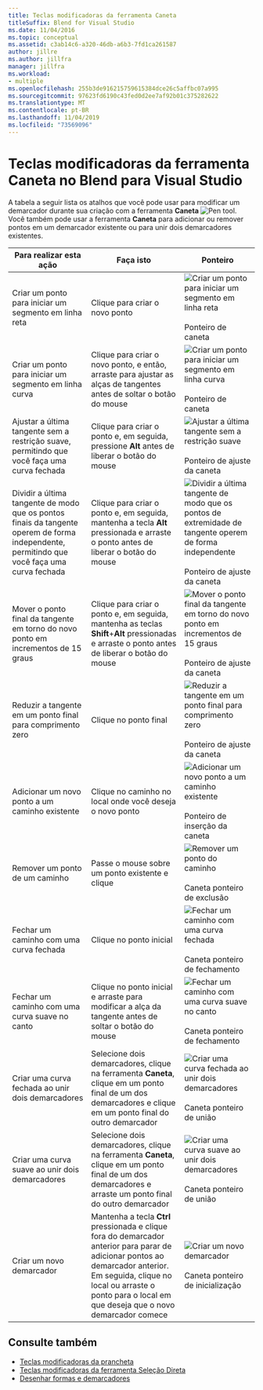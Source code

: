 ```yaml
---
title: Teclas modificadoras da ferramenta Caneta
titleSuffix: Blend for Visual Studio
ms.date: 11/04/2016
ms.topic: conceptual
ms.assetid: c3ab14c6-a320-46db-a6b3-7fd1ca261587
author: jillre
ms.author: jillfra
manager: jillfra
ms.workload:
- multiple
ms.openlocfilehash: 255b3de916215759615384dce26c5affbc07a995
ms.sourcegitcommit: 97623fd6190c43fed0d2ee7af92b01c375282622
ms.translationtype: MT
ms.contentlocale: pt-BR
ms.lasthandoff: 11/04/2019
ms.locfileid: "73569096"
---
```

# <a name="pen-tool-modifier-keys-in-blend-for-visual-studio"></a>Teclas modificadoras da ferramenta Caneta no Blend para Visual Studio

A tabela a seguir lista os atalhos que você pode usar para modificar um demarcador durante sua criação com a ferramenta **Caneta** ![Pen tool](../designers/media/d514358f-185a-412f-a55d-36633b25dc8a.png). Você também pode usar a ferramenta **Caneta** para adicionar ou remover pontos em um demarcador existente ou para unir dois demarcadores existentes.

|Para realizar esta ação|Faça isto|Ponteiro|
| - |-------------|-------------|
|Criar um ponto para iniciar um segmento em linha reta|Clique para criar o novo ponto|![Criar um ponto para iniciar um segmento em linha reta](../designers/media/0bfb1b71-80ac-4ad4-aed8-40e09f8b7ab8.png)<br /><br /> Ponteiro de caneta|
|Criar um ponto para iniciar um segmento em linha curva|Clique para criar o novo ponto, e então, arraste para ajustar as alças de tangentes antes de soltar o botão do mouse|![Criar um ponto para iniciar um segmento em linha curva](../designers/media/0bfb1b71-80ac-4ad4-aed8-40e09f8b7ab8.png)<br /><br /> Ponteiro de caneta|
|Ajustar a última tangente sem a restrição suave, permitindo que você faça uma curva fechada|Clique para criar o ponto e, em seguida, pressione **Alt** antes de liberar o botão do mouse|![Ajustar a última tangente sem a restrição suave](../designers/media/317e5475-b70c-489f-9477-110a98639ade.png)<br /><br /> Ponteiro de ajuste da caneta|
|Dividir a última tangente de modo que os pontos finais da tangente operem de forma independente, permitindo que você faça uma curva fechada|Clique para criar o ponto e, em seguida, mantenha a tecla **Alt** pressionada e arraste o ponto antes de liberar o botão do mouse|![Dividir a última tangente de modo que os pontos de extremidade de tangente operem de forma independente](../designers/media/317e5475-b70c-489f-9477-110a98639ade.png)<br /><br /> Ponteiro de ajuste da caneta|
|Mover o ponto final da tangente em torno do novo ponto em incrementos de 15 graus|Clique para criar o ponto e, em seguida, mantenha as teclas **Shift**+**Alt** pressionadas e arraste o ponto antes de liberar o botão do mouse|![Mover o ponto final da tangente em torno do novo ponto em incrementos de 15 graus](../designers/media/317e5475-b70c-489f-9477-110a98639ade.png)<br /><br /> Ponteiro de ajuste da caneta|
|Reduzir a tangente em um ponto final para comprimento zero|Clique no ponto final|![Reduzir a tangente em um ponto final para comprimento zero](../designers/media/317e5475-b70c-489f-9477-110a98639ade.png)<br /><br /> Ponteiro de ajuste da caneta|
|Adicionar um novo ponto a um caminho existente|Clique no caminho no local onde você deseja o novo ponto|![Adicionar um novo ponto a um caminho existente](../designers/media/b004ad5a-33a4-46ae-81c0-20be0d819332.png)<br /><br /> Ponteiro de inserção da caneta|
|Remover um ponto de um caminho|Passe o mouse sobre um ponto existente e clique|![Remover um ponto do caminho](../designers/media/08a64b78-f3df-4730-8169-c56b5631b071.png)<br /><br /> Caneta ponteiro de exclusão|
|Fechar um caminho com uma curva fechada|Clique no ponto inicial|![Fechar um caminho com uma curva fechada](../designers/media/a12fd3b4-a553-4762-b01c-c35efa594362.png)<br /><br /> Caneta ponteiro de fechamento|
|Fechar um caminho com uma curva suave no canto|Clique no ponto inicial e arraste para modificar a alça da tangente antes de soltar o botão do mouse|![Fechar um caminho com uma curva suave no canto](../designers/media/a12fd3b4-a553-4762-b01c-c35efa594362.png)<br /><br /> Caneta ponteiro de fechamento|
|Criar uma curva fechada ao unir dois demarcadores|Selecione dois demarcadores, clique na ferramenta **Caneta**, clique em um ponto final de um dos demarcadores e clique em um ponto final do outro demarcador|![Criar uma curva fechada ao unir dois demarcadores](../designers/media/bd12dfa4-112e-4f37-9765-3479e6b69894.png)<br /><br /> Caneta ponteiro de união|
|Criar uma curva suave ao unir dois demarcadores|Selecione dois demarcadores, clique na ferramenta **Caneta**, clique em um ponto final de um dos demarcadores e arraste um ponto final do outro demarcador|![Criar uma curva suave ao unir dois demarcadores](../designers/media/bd12dfa4-112e-4f37-9765-3479e6b69894.png)<br /><br /> Caneta ponteiro de união|
|Criar um novo demarcador|Mantenha a tecla **Ctrl** pressionada e clique fora do demarcador anterior para parar de adicionar pontos ao demarcador anterior. Em seguida, clique no local ou arraste o ponto para o local em que deseja que o novo demarcador comece|![Criar um novo demarcador](../designers/media/69758176-5f53-465b-808c-f13fd1a0b3f2.png)<br /><br /> Caneta ponteiro de inicialização|

## <a name="see-also"></a>Consulte também

- [Teclas modificadoras da prancheta](../designers/artboard-modifier-keys-in-blend.md)
- [Teclas modificadoras da ferramenta Seleção Direta](direct-selection-tool-modifier-keys-in-blend.md)
- [Desenhar formas e demarcadores](draw-shapes-and-paths.md)